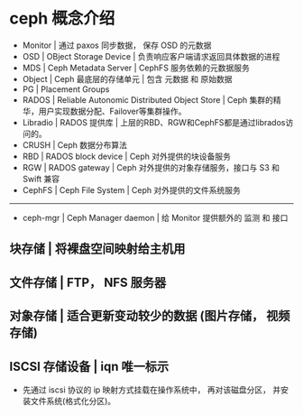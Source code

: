  # ceph 概念介绍 

* Monitor | 通过 paxos 同步数据， 保存 OSD 的元数据
* OSD | OBject Storage Device | 负责响应客户端请求返回具体数据的进程
* MDS | Ceph Metadata Server | CephFS 服务依赖的元数据服务
* Object | Ceph 最底层的存储单元 | 包含 元数据 和 原始数据
* PG | Placement Groups
* RADOS | Reliable Autonomic Distributed Object Store | Ceph 集群的精华，用户实现数据分配、Failover等集群操作。
* Libradio | RADOS 提供库 | 上层的RBD、RGW和CephFS都是通过librados访问的。
* CRUSH | Ceph 数据分布算法
* RBD | RADOS block device | Ceph 对外提供的块设备服务
* RGW | RADOS gateway | Ceph 对外提供的对象存储服务，接口与 S3 和 Swift 兼容
* CephFS | Ceph File System | Ceph 对外提供的文件系统服务
* *************************************************
* ceph-mgr | Ceph Manager daemon | 给 Monitor 提供额外的 监测 和 接口

## 块存储 | 将裸盘空间映射给主机用

## 文件存储 | FTP， NFS 服务器

## 对象存储 | 适合更新变动较少的数据 (图片存储， 视频存储)

## ISCSI 存储设备 | iqn 唯一标示

* 先通过 iscsi 协议的 ip 映射方式挂载在操作系统中， 再对该磁盘分区， 并安装文件系统(格式化分区)。